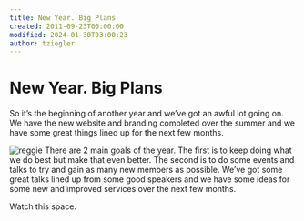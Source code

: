 ```yaml
---
title: New Year. Big Plans
created: 2011-09-23T00:00:00
modified: 2024-01-30T03:00:23
author: tziegler
---
```


# New Year. Big Plans

So it’s the beginning of another year and we’ve got an awful lot going on. We have the new website and branding completed over the summer and we have some great things lined up for the next few months.

![reggie](https://blog.redbrick.dcu.ie/post/newyear-bigplans/reggie.jpg) There are 2 main goals of the year. The first is to keep doing what we do best but make that even better. The second is to do some events and talks to try and gain as many new members as possible. We’ve got some great talks lined up from some good speakers and we have some ideas for some new and improved services over the next few months.

Watch this space.

